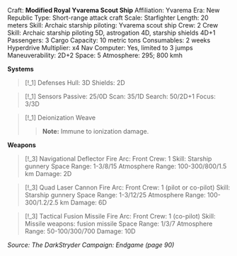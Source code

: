 Craft: **Modified Royal Yvarema Scout Ship**
Affiliation: Yvarema
Era: New Republic
Type: Short-range attack craft
Scale: Starfighter
Length: 20 meters
Skill: Archaic starship piloting: Yvarema scout ship
Crew: 2
Crew Skill: Archaic starship piloting 5D, astrogation 4D,
starship shields 4D+1
Passengers: 3
Cargo Capacity: 10 metric tons
Consumables: 2 weeks
Hyperdrive Multiplier: x4
Nav Computer: Yes, limited to 3 jumps
Maneuverability: 2D+2
Space: 5
Atmosphere: 295; 800 kmh

**Systems**
> [!_1] Defenses
> Hull: 3D
> Shields: 2D

> [!_1] Sensors
> Passive: 25/0D
> Scan: 35/1D
> Search: 50/2D+1
> Focus: 3/3D

> [!_1] Deionization Weave
> > **Note:** Immune to ionization damage.

**Weapons**
> [!_3] Navigational Deflector
> Fire Arc: Front
> Crew: 1
> Skill: Starship gunnery
> Space Range: 1-3/8/15
> Atmosphere Range: 100-300/800/1.5 km
> Damage: 2D

> [!_3] Quad Laser Cannon
> Fire Arc: Front
> Crew: 1 (pilot or co-pilot)
> Skill: Starship gunnery
> Space Range: 1-3/12/25
> Atmosphere Range: 100-300/1.2/2.5 km
> Damage: 6D

> [!_3] Tactical Fusion Missile
> Fire Arc: Front
> Crew: 1 (co-pilot)
> Skill: Missile weapons: fusion missile
> Space Range: 1/3/7
> Atmosphere Range: 50-100/300/700
> Damage: 10D


*Source: The DarkStryder Campaign: Endgame (page 90)*